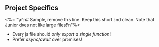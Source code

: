 
## Project Specifics

<%= "\n\n# Sample, remove this line. Keep this short and clean. Note that Junior does not like large files!\n"%>

- Every js file should *only export a single function*!
- Prefer *async/await* over promises!